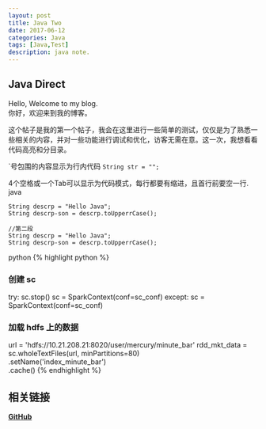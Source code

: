 ```yaml
---
layout: post
title: Java Two
date: 2017-06-12
categories: Java
tags: [Java,Test]
description: java note.
---
```


##  Java Direct
Hello, Welcome to my blog.  
你好，欢迎来到我的博客。

这个帖子是我的第一个帖子，我会在这里进行一些简单的测试，仅仅是为了熟悉一些相关的内容，并对一些功能进行调试和优化，访客无需在意。这一次，我想看看代码高亮和分目录。

\`号包围的内容显示为行内代码
`String str = "";`

4个空格或一个Tab可以显示为代码模式，每行都要有缩进，且首行前要空一行.  
java

	String descrp = "Hello Java";
	String descrp-son = descrp.toUpperrCase();
			
	//第二段
	String descrp = "Hello Java";
	String descrp-son = descrp.toUpperrCase();
python
{% highlight python %}
### 创建 sc
try:
    sc.stop()
    sc = SparkContext(conf=sc_conf)
except:
    sc = SparkContext(conf=sc_conf)

### 加载 hdfs 上的数据
url = 'hdfs://10.21.208.21:8020/user/mercury/minute_bar'
rdd_mkt_data = sc.wholeTextFiles(url, minPartitions=80) \
                 .setName('index_minute_bar') \
                 .cache()
{% endhighlight %}



##  相关链接
**[GitHub](https://github.com/huameicc)**
